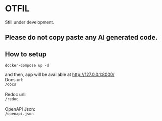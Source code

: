 # OTFIL
Still under development.

## Please do not copy paste any AI generated code.

## How to setup
```
docker-compose up -d
```
and then, app will be available at http://127.0.0.1:8000/ \
Docs url:\
`/docs`\
\
Redoc url:\
`/redoc`\
\
OpenAPI Json:\
`/openapi.json`
